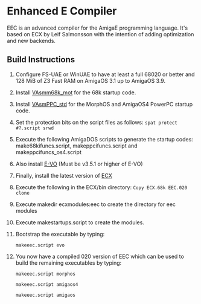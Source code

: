 # Enhanced E Compiler

EEC is an advanced compiler for the AmigaE programming language. It's based on ECX by Leif Salmonsson with the intention of adding optimization and new backends. 

## Build Instructions

1. Configure FS-UAE or WinUAE to have at least a full 68020 or better and 128 MiB of Z3 Fast RAM on AmigaOS 3.1 up to AmigaOS 3.9.
1. Install [VAsmm68k_mot](http://sun.hasenbraten.de/vasm/index.php?view=binrel) for the 68k startup code.
1. Install [VAsmPPC_std](http://sun.hasenbraten.de/vasm/index.php?view=binrel) for the MorphOS and AmigaOS4 PowerPC startup code.
1. Set the protection bits on the script files as follows:  `spat protect #?.script srwd`
1. Execute the following AmigaDOS scripts to generate the startup codes:  make68kifuncs.script, makeppcifuncs.script and makeppcifuncs_os4.script
1. Also install [E-VO](http://aminet.net/package/dev/e/evo) (Must be v3.5.1 or higher of E-VO)
1. Finally, install the latest version of [ECX](https://github.com/EEC-Developers/eec/releases/download/precursor/ecx-2.3.1.lha)
1. Execute the following in the ECX/bin directory: `Copy ECX.68k EEC.020 clone`
1. Execute makedir ecxmodules:eec to create the directory for eec modules
1. Execute makestartups.script to create the modules.
1. Bootstrap the executable by typing:

      `makeeec.script evo`

1. You now have a compiled 020 version of EEC which can be used to build the remaining executables by typing:

      `makeeec.script morphos`

      `makeeec.script amigaos4`

      `makeeec.script amigaos`

